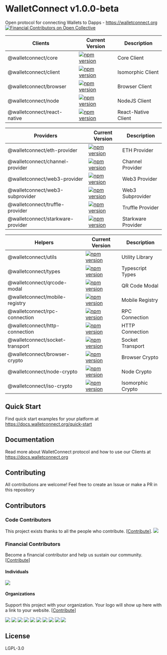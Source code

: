 # WalletConnect v1.0.0-beta

Open protocol for connecting Wallets to Dapps - https://walletconnect.org
[![Financial Contributors on Open Collective](https://opencollective.com/walletconnect/all/badge.svg?label=financial+contributors)](https://opencollective.com/walletconnect)

| Clients                     | Current Version                                                                                                                          | Description         |
| --------------------------- | ---------------------------------------------------------------------------------------------------------------------------------------- | ------------------- |
| @walletconnect/core         |  [![npm version](https://badge.fury.io/js/%40walletconnect%2Fcore.svg)](https://badge.fury.io/js/%40walletconnect%2Fcore)                 | Core Client         |
| @walletconnect/client       | [![npm version](https://badge.fury.io/js/%40walletconnect%2Fclient.svg)](https://badge.fury.io/js/%40walletconnect%2Fclient)             | Isomorphic Client   |
| @walletconnect/browser      | [![npm version](https://badge.fury.io/js/%40walletconnect%2Fbrowser.svg)](https://badge.fury.io/js/%40walletconnect%2Fbrowser)           | Browser Client      |
| @walletconnect/node         | [![npm version](https://badge.fury.io/js/%40walletconnect%2Fnode.svg)](https://badge.fury.io/js/%40walletconnect%2Fnode)                 | NodeJS Client       |
| @walletconnect/react-native | [![npm version](https://badge.fury.io/js/%40walletconnect%2Freact-native.svg)](https://badge.fury.io/js/%40walletconnect%2Freact-native) | React-Native Client |

| Providers                         | Current Version                                                                                                                                      | Description        |
| --------------------------------- | ---------------------------------------------------------------------------------------------------------------------------------------------------- | ------------------ |
| @walletconnect/eth-provider       | [![npm version](https://badge.fury.io/js/%40walletconnect%2Feth-provider.svg)](https://badge.fury.io/js/%40walletconnect%2Feth-provider)             | ETH Provider       |
| @walletconnect/channel-provider   | [![npm version](https://badge.fury.io/js/%40walletconnect%2Fchannel-provider.svg)](https://badge.fury.io/js/%40walletconnect%2Fchannel-provider)     | Channel Provider   |
| @walletconnect/web3-provider      | [![npm version](https://badge.fury.io/js/%40walletconnect%2Fweb3-provider.svg)](https://badge.fury.io/js/%40walletconnect%2Fweb3-provider)           | Web3 Provider      |
| @walletconnect/web3-subprovider   | [![npm version](https://badge.fury.io/js/%40walletconnect%2Fweb3-subprovider.svg)](https://badge.fury.io/js/%40walletconnect%2Fweb3-subprovider)     | Web3 Subprovider   |
| @walletconnect/truffle-provider   | [![npm version](https://badge.fury.io/js/%40walletconnect%2Ftruffle-provider.svg)](https://badge.fury.io/js/%40walletconnect%2Ftruffle-provider)     | Truffle Provider   |
| @walletconnect/starkware-provider | [![npm version](https://badge.fury.io/js/%40walletconnect%2Fstarkware-provider.svg)](https://badge.fury.io/js/%40walletconnect%2Fstarkware-provider) | Starkware Provider |

| Helpers                         | Current Version                                                                                                                                  | Description       |
| ------------------------------- | ------------------------------------------------------------------------------------------------------------------------------------------------ | ----------------- |
| @walletconnect/utils            | [![npm version](https://badge.fury.io/js/%40walletconnect%2Futils.svg)](https://badge.fury.io/js/%40walletconnect%2Futils)                       | Utility Library   |
| @walletconnect/types            | [![npm version](https://badge.fury.io/js/%40walletconnect%2Ftypes.svg)](https://badge.fury.io/js/%40walletconnect%2Ftypes)                       | Typescript Types  |
| @walletconnect/qrcode-modal     | [![npm version](https://badge.fury.io/js/%40walletconnect%2Fqrcode-modal.svg)](https://badge.fury.io/js/%40walletconnect%2Fqrcode-modal)         | QR Code Modal     |
| @walletconnect/mobile-registry  | [![npm version](https://badge.fury.io/js/%40walletconnect%2Fmobile-registry.svg)](https://badge.fury.io/js/%40walletconnect%2Fmobile-registry)   | Mobile Registry   |
| @walletconnect/rpc-connection   | [![npm version](https://badge.fury.io/js/%40walletconnect%2Frpc-connection.svg)](https://badge.fury.io/js/%40walletconnect%2Frpc-connection)     | RPC Connection    |
| @walletconnect/http-connection  | [![npm version](https://badge.fury.io/js/%40walletconnect%2Fhttp-connection.svg)](https://badge.fury.io/js/%40walletconnect%2Fhttp-connection)   | HTTP Connection   |
| @walletconnect/socket-transport | [![npm version](https://badge.fury.io/js/%40walletconnect%2Fsocket-transport.svg)](https://badge.fury.io/js/%40walletconnect%2Fsocket-transport) | Socket Transport  |
| @walletconnect/browser-crypto   | [![npm version](https://badge.fury.io/js/%40walletconnect%2Fbrowser-crypto.svg)](https://badge.fury.io/js/%40walletconnect%2Fbrowser-crypto)     | Browser Crypto    |
| @walletconnect/node-crypto      | [![npm version](https://badge.fury.io/js/%40walletconnect%2Fnode-crypto.svg)](https://badge.fury.io/js/%40walletconnect%2Fnode-crypto)           | Node Crypto       |
| @walletconnect/iso-crypto       | [![npm version](https://badge.fury.io/js/%40walletconnect%2Fiso-crypto.svg)](https://badge.fury.io/js/%40walletconnect%2Fiso-crypto)             | Isomorphic Crypto |

## Quick Start

Find quick start examples for your platform at https://docs.walletconnect.org/quick-start

## Documentation

Read more about WalletConnect protocol and how to use our Clients at https://docs.walletconnect.org

## Contributing

All contributions are welcome! Feel free to create an Issue or make a PR in this repository

## Contributors

### Code Contributors

This project exists thanks to all the people who contribute. [[Contribute](CONTRIBUTING.md)].
<a href="https://github.com/WalletConnect/walletconnect-monorepo/graphs/contributors"><img src="https://opencollective.com/walletconnect/contributors.svg?width=890&button=false" /></a>

### Financial Contributors

Become a financial contributor and help us sustain our community. [[Contribute](https://opencollective.com/walletconnect/contribute)]

#### Individuals

<a href="https://opencollective.com/walletconnect"><img src="https://opencollective.com/walletconnect/individuals.svg?width=890"></a>

#### Organizations

Support this project with your organization. Your logo will show up here with a link to your website. [[Contribute](https://opencollective.com/walletconnect/contribute)]

<a href="https://opencollective.com/walletconnect/organization/0/website"><img src="https://opencollective.com/walletconnect/organization/0/avatar.svg"></a>
<a href="https://opencollective.com/walletconnect/organization/1/website"><img src="https://opencollective.com/walletconnect/organization/1/avatar.svg"></a>
<a href="https://opencollective.com/walletconnect/organization/2/website"><img src="https://opencollective.com/walletconnect/organization/2/avatar.svg"></a>
<a href="https://opencollective.com/walletconnect/organization/3/website"><img src="https://opencollective.com/walletconnect/organization/3/avatar.svg"></a>
<a href="https://opencollective.com/walletconnect/organization/4/website"><img src="https://opencollective.com/walletconnect/organization/4/avatar.svg"></a>
<a href="https://opencollective.com/walletconnect/organization/5/website"><img src="https://opencollective.com/walletconnect/organization/5/avatar.svg"></a>
<a href="https://opencollective.com/walletconnect/organization/6/website"><img src="https://opencollective.com/walletconnect/organization/6/avatar.svg"></a>
<a href="https://opencollective.com/walletconnect/organization/7/website"><img src="https://opencollective.com/walletconnect/organization/7/avatar.svg"></a>
<a href="https://opencollective.com/walletconnect/organization/8/website"><img src="https://opencollective.com/walletconnect/organization/8/avatar.svg"></a>
<a href="https://opencollective.com/walletconnect/organization/9/website"><img src="https://opencollective.com/walletconnect/organization/9/avatar.svg"></a>

## License

LGPL-3.0
